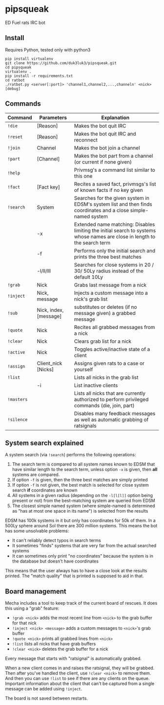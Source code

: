 # pipsqueak
ED Fuel rats IRC bot

## Install

Requires Python, tested only with python3

    pip install virtualenv
    git clone https://github.com/duk3luk3/pipsqueak.git
    cd pipsqueak
    virtualenv .
    pip install -r requirements.txt
    cd ratbot
    ./ratbot.py <server[:port]> 'channel1,channel2,...,channeln' <nick> [debug]

## Commands

Command | Parameters | Explanation
------- | ---------- | ----------
`!die`  | [Reason]   | Makes the bot quit IRC
`!reset`| [Reason]   | Makes the bot quit IRC and reconnect
`!join` | Channel    | Makes the bot join a channel
`!part` | [Channel]  | Makes the bot part from a channel (or current if none given)
`!help` |            | Privmsg's a command list similar to this one
`!fact` | [Fact key] | Recites a saved fact, privmsgs's list of known facts if no key given
`!search` | System   | Searches for the given system in EDSM's system list and then finds coordinates and a close simple-named system
        | -x         | Extended name matching: Disables limiting the initial search to systems whose names are close in length to the search term
	| -f         | Performs only the initial search and prints the three best matches
	| -l/ll/lll  | Searches for close systems in 20 / 30/ 50Ly radius instead of the default 10Ly
`!grab` | Nick       | Grabs last message from a nick
`!inject` | Nick, message | Injects a custom message into a nick's grab list
`!sub`    | Nick, index, [message] | substitutes or deletes (if no message given) a grabbed message
`!quote` | Nick      | Recites all grabbed messages from a nick
`!clear` | Nick      | Clears grab list for a nick
`!active`| Nick      | Toggles active/inactive state of a client
`!assign`| Client_nick [Nicks]   | Assigns given rats to a case or yourself
`!list`  |           | Lists all nicks in the grab list
         | -i        | List inactive clients
`!masters` |         | Lists all nicks that are currently authorized to perform privileged commands (die, join, part)
`!silence` |         | Disables many feedback messages as well as automatic grabbing of ratsignals


## System search explained

A system search (via `!search`) performs the following operations:

1. The search term is compared to all system names known to EDSM that have similar length to the search term, unless option `-x` is given, then **all** systems are compared.
2. If option `-f` is given, then the three best matches are simply printed
3. If option `-f` is not given, the best match is selected for close system search **if** coordinates are known
4. All systems in a given radius (depending on the `-l[l[l]]` option being present or not) from the best-matching system are queried from EDSM
5. The closest simple named system (where simple-named is determined as "has at most one space in its name") is selected from the results

EDSM has 100k systems in it but only has coordinates for 50k of them. In a 500Ly sphere around Sol there are 300 million systems. This means the bot has some unsolvable problems:

* It can't reliably detect typos in search terms
* It sometimes "finds" systems that are very far from the actual searched systems
* It can sometimes only print "no coordinates" because the system is in the database but doesn't have coordinates

This means that the user always has to have a close look at the results printed. The "match quality" that is printed is supposed to aid in that.

## Board management

Mecha includes a tool to keep track of the current board of rescues. It does this using a "grab" feature:

* `!grab <nick>` adds the most recent line from `<nick>` to the grab buffer for that nick
* `!inject <nick> <message>` adds a custom messages to `<nick>`'s grab buffer
* `!quote <nick>` prints all grabbed lines from `<nick>`
* `!list` lists all nicks that have grab buffers
* `!clear <nick>` deletes the grab buffer for a nick

Every message that starts with "ratsignal" is automatically grabbed.

When a new client comes in and raises the ratsignal, they will be grabbed. Then after you've handled the client, use `!clear <nick>` to remove them. And then you can use `!list` to see if there are any clients on the queue.  
Important information about the client that can't be captured from a single message can be added using `!inject`.

The board is not saved between restarts.
